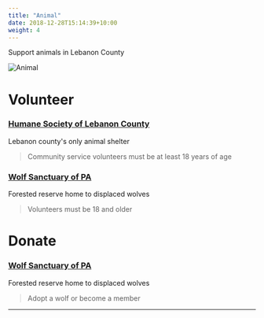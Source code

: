 ```yaml
---
title: "Animal"
date: 2018-12-28T15:14:39+10:00
weight: 4
---
```


Support animals in Lebanon County

![Animal](/images/illustrations/IMG_0965.jpg)

# Volunteer

### <a href="https://lebanonhumane.org/volunteering/" target="_blank">Humane Society of Lebanon County</a>
Lebanon county's only animal shelter
> Community service volunteers must be at least 18 years of age

### <a href="https://wolfsanctuarypa.org/wolf-sanctuary-pa-volunteer-program/" target="_blank">Wolf Sanctuary of PA</a>
Forested reserve home to displaced wolves
> Volunteers must be 18 and older

# Donate

### <a href="https://wolfsanctuarypa.org/donate/" target="_blank">Wolf Sanctuary of PA</a>
Forested reserve home to displaced wolves
> Adopt a wolf or become a member

----
